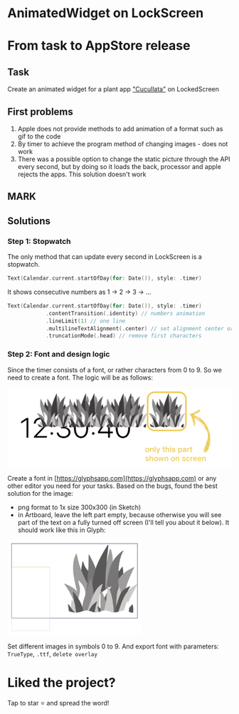 # AnimatedWidget on LockScreen
# From task to AppStore release
## Task
Create an animated widget for a plant app ["Cucullata"](https://apps.apple.com/ru/app/cucullata/id6463136584) on LockedScreen

## First problems
1. Apple does not provide methods to add animation of a format such as gif to the code
2. By timer to achieve the program method of changing images - does not work
3. There was a possible option to change the static picture through the API every second, but by doing so it loads the back, processor and apple rejects the apps. This solution doesn't work

## MARK

## Solutions

### Step 1: Stopwatch
The only method that can update every second in LockScreen is a stopwatch.
```swift
Text(Calendar.current.startOfDay(for: Date()), style: .timer)
```
It shows consecutive numbers as 1 → 2 → 3 → ...
```swift
Text(Calendar.current.startOfDay(for: Date()), style: .timer)
            .contentTransition(.identity) // numbers animation
            .lineLimit(1) // one line
            .multilineTextAlignment(.center) // set alignment center or trailing
            .truncationMode(.head) // remove first characters
```
### Step 2: Font and design logic
Since the timer consists of a font, or rather characters from 0 to 9. So we need to create a font. The logic will be as follows:

<img src="https://github.com/PollyVern/AnimatedWidget/blob/main/Resources/png_stopwatch.png" width="600">

Create a font in [https://glyphsapp.com](https://glyphsapp.com) or any other editor you need for your tasks.
Based on the bugs, found the best solution for the image:
- png format to 1x size 300х300 (in Sketch)
- in Artboard, leave the left part empty, because otherwise you will see part of the text on a fully turned off screen (I'll tell you about it below).
It should work like this in Glyph:

<img src="https://github.com/PollyVern/AnimatedWidget/blob/main/Resources/png_font_unit.png" width="300">

Set different images in symbols 0 to 9. And export font with parameters: `TrueType`, `.ttf`, `delete overlay`

# Liked the project?
Tap to star ⭐️ and spread the word!
